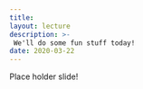 ```yaml
---
title: 
layout: lecture
description: >-
 We'll do some fun stuff today! 
date: 2020-03-22
---
```


Place holder slide!

